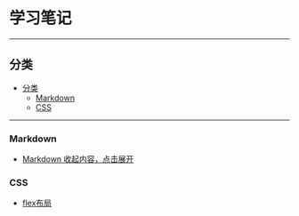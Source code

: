 # 学习笔记

<hr>

## 分类

- [分类](#分类)
  - [Markdown](#markdown)
  - [CSS](#css)

<hr>

### Markdown

- [Markdown 收起内容，点击展开](./markdown/collapse-content.md)

### CSS

- [flex布局](CSS/flex.md)